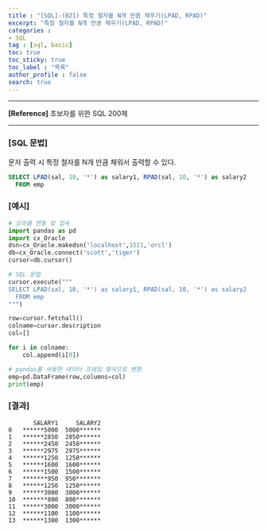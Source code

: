 ```yaml
---
title : "[SQL]-(021) 특정 철자를 N개 만큼 채우기(LPAD, RPAD)"
excerpt: "특정 철자를 N개 만큼 채우기(LPAD, RPAD)"
categories :
- SQL
tag : [sql, basic]
toc: true
toc_sticky: true
toc_label : "목록"
author_profile : false
search: true
---
```


---
**[Reference]** 초보자를 위한 SQL 200제

---
### [SQL 문법]
문자 출력 시 특정 철자를 N개 만큼 채워서 출력할 수 있다.   

```sql
SELECT LPAD(sal, 10, '*') as salary1, RPAD(sal, 10, '*') as salary2
  FROM emp
```
### [예시]
```python
# 오라클 연동 및 접속
import pandas as pd
import cx_Oracle
dsn=cx_Oracle.makedsn('localhost',1521,'orcl')
db=cx_Oracle.connect('scott','tiger')
cursor=db.cursor()

# SQL 문법
cursor.execute("""
SELECT LPAD(sal, 10, '*') as salary1, RPAD(sal, 10, '*') as salary2
  FROM emp
""")

row=cursor.fetchall()
colname=cursor.description
col=[]

for i in colname:
    col.append(i[0])

# pandas를 사용한 데이터 프레임 형식으로 변환
emp=pd.DataFrame(row,columns=col)
print(emp)
```
### [결과]

           SALARY1     SALARY2
    0   ******5000  5000******
    1   ******2850  2850******
    2   ******2450  2450******
    3   ******2975  2975******
    4   ******1250  1250******
    5   ******1600  1600******
    6   ******1500  1500******
    7   *******950  950*******
    8   ******1250  1250******
    9   ******3000  3000******
    10  *******800  800*******
    11  ******3000  3000******
    12  ******1100  1100******
    13  ******1300  1300******
    
